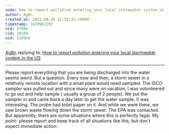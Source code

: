 ```yaml
---
node: How to report pollution entering your local stormwater system in the US
author: Ag8n
created_at: 2021-08-26 12:51:32 +0000
timestamp: 1629982292
nid: 27606
cid: 29189
uid: 520994
---
```




[Ag8n](../profile/Ag8n) replying to: [How to report pollution entering your local stormwater system in the US](../notes/bhamster/08-20-2021/how-to-report-pollution-entering-your-local-stormwater-system-in-the-us)

----
Please report everything that you are being discharged into the water seems weird.  But a question.  Every now and then, a storm sewer in a relatively remote location with a small plant would need sampled.  The ISCO sampler was pulled out and since many were on vacation, I was volunteered   to go out and help sample ( usually a group of 2 people).  We put the sampler in and came back a day later to get the water sample.  It was interesting.  The probe had toilet paper on it.  And while we were there, we saw brown waste flowing down the storm sewer.  The EPA was contacted.  But apparently, there are some situations where this is perfectly legal.  My point- please report and keep track of all situations like this, but don't expect immediate action.